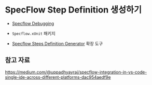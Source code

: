 # SpecFlow Step Definition 생성하기

- [Specflow Debugging](https://docs.specflow.org/projects/specflow/en/latest/vscode/vscode-debug.html)

- `Specflow.xUnit` 패키지
- [Specflow Steps Definition Generator](https://marketplace.visualstudio.com/items?itemName=RajUppadhyay.specflow-steps-definition-generator) 확장 도구

## 참고 자료
https://medium.com/@uppadhyayraj/specflow-integration-in-vs-code-single-ide-across-different-platforms-dac954aedf9e